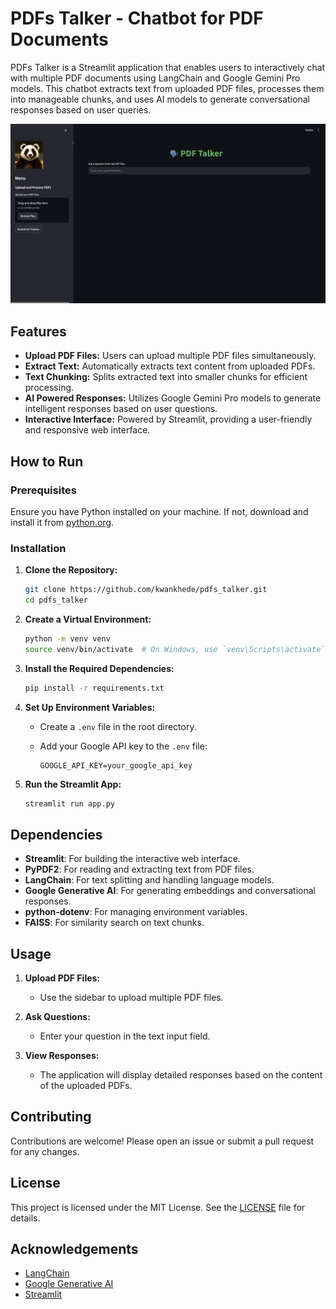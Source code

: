 
# PDFs Talker - Chatbot for PDF Documents

PDFs Talker is a Streamlit application that enables users to interactively chat with multiple PDF documents using LangChain and Google Gemini Pro models. This chatbot extracts text from uploaded PDF files, processes them into manageable chunks, and uses AI models to generate conversational responses based on user queries.

![Screenshot](screenshot_panda.png)

## Features

- **Upload PDF Files:** Users can upload multiple PDF files simultaneously.
- **Extract Text:** Automatically extracts text content from uploaded PDFs.
- **Text Chunking:** Splits extracted text into smaller chunks for efficient processing.
- **AI Powered Responses:** Utilizes Google Gemini Pro models to generate intelligent responses based on user questions.
- **Interactive Interface:** Powered by Streamlit, providing a user-friendly and responsive web interface.

## How to Run

### Prerequisites

Ensure you have Python installed on your machine. If not, download and install it from [python.org](https://www.python.org/).

### Installation

1. **Clone the Repository:**

   ```sh
   git clone https://github.com/kwankhede/pdfs_talker.git
   cd pdfs_talker
   ```

2. **Create a Virtual Environment:**

   ```sh
   python -m venv venv
   source venv/bin/activate  # On Windows, use `venv\Scripts\activate`
   ```

3. **Install the Required Dependencies:**

   ```sh
   pip install -r requirements.txt
   ```

4. **Set Up Environment Variables:**

   - Create a `.env` file in the root directory.
   - Add your Google API key to the `.env` file:

     ```plaintext
     GOOGLE_API_KEY=your_google_api_key
     ```

5. **Run the Streamlit App:**

   ```sh
   streamlit run app.py
   ```

## Dependencies

- **Streamlit**: For building the interactive web interface.
- **PyPDF2**: For reading and extracting text from PDF files.
- **LangChain**: For text splitting and handling language models.
- **Google Generative AI**: For generating embeddings and conversational responses.
- **python-dotenv**: For managing environment variables.
- **FAISS**: For similarity search on text chunks.

## Usage

1. **Upload PDF Files:**

   - Use the sidebar to upload multiple PDF files.

2. **Ask Questions:**

   - Enter your question in the text input field.

3. **View Responses:**

   - The application will display detailed responses based on the content of the uploaded PDFs.

## Contributing

Contributions are welcome! Please open an issue or submit a pull request for any changes.

## License

This project is licensed under the MIT License. See the [LICENSE](LICENSE) file for details.

## Acknowledgements

- [LangChain](https://github.com/langchain/langchain)
- [Google Generative AI](https://github.com/google/generativeai)
- [Streamlit](https://github.com/streamlit/streamlit)
```
